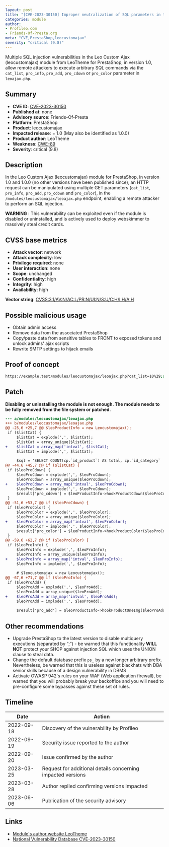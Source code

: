 ```yaml
---
layout: post
title: "[CVE-2023-30150] Improper neutralization of SQL parameters in the Leo Custom Ajax (leocustomajax) module from LeoTheme for PrestaShop"
categories: module
author:
- Profileo.com
- Friends-Of-Presta.org
meta: "CVE,PrestaShop,leocustomajax"
severity: "critical (9.8)"
---
```


Multiple SQL injection vulnerabilities in the Leo Custom Ajax (leocustomajax) module from LeoTheme for PrestaShop, in version 1.0, allow remote attackers to execute arbitrary SQL commands via the `cat_list`, `pro_info`, `pro_add`, `pro_cdown` or `pro_color` parameter in `leoajax.php`.

## Summary

* **CVE ID**: [CVE-2023-30150](https://cve.mitre.org/cgi-bin/cvename.cgi?name=CVE-2023-30150)
* **Published at**: none
* **Advisory source**: Friends-Of-Presta
* **Platform**: PrestaShop
* **Product**: leocustomajax
* **Impacted release**: = 1.0 (May also be identified as 1.0.0)
* **Product author**: LeoTheme
* **Weakness**: [CWE-89](https://cwe.mitre.org/data/definitions/89.html)
* **Severity**: critical (9.8)

## Description

In the Leo Custom Ajax (leocustomajax) module for PrestaShop, in version 1.0 and 1.0.0 (no other versions have been published since), an HTTP request can be manipulated using multiple GET parameters (`cat_list`, `pro_info`, `pro_add`, `pro_cdown` and `pro_color`), in the `/modules/leocustomajax/leoajax.php` endpoint, enabling a remote attacker to perform an SQL injection.

**WARNING** : This vulnerability can be exploited even if the module is disabled or uninstalled, and is actively used to deploy webskimmer to massively steal credit cards.

## CVSS base metrics

* **Attack vector**: network
* **Attack complexity**: low
* **Privilege required**: none
* **User interaction**: none
* **Scope**: unchanged
* **Confidentiality**: high
* **Integrity**: high
* **Availability**: high

**Vector string**: [CVSS:3.1/AV:N/AC:L/PR:N/UI:N/S:U/C:H/I:H/A:H](https://nvd.nist.gov/vuln-metrics/cvss/v3-calculator?vector=AV:N/AC:L/PR:N/UI:N/S:U/C:H/I:H/A:H)

## Possible malicious usage

* Obtain admin access
* Remove data from the associated PrestaShop
* Copy/paste data from sensitive tables to FRONT to exposed tokens and unlock admins' ajax scripts
* Rewrite SMTP settings to hijack emails

## Proof of concept

```bash
https://example.test/modules/leocustomajax/leoajax.php?cat_list=10%29;select+0x73656C65637420736C656570283432293B+into+@a;prepare+b+from+@a;execute+b;--
```

## Patch 

**Disabling or uninstalling the module is not enough. The module needs to be fully removed from the file system or patched.**

```diff
--- a/modules/leocustomajax/leoajax.php
+++ b/modules/leocustomajax/leoajax.php
@@ -25,6 +25,7 @@ $leoProductInfo = new Leocustomajax();
 if ($listCat) {
     $listCat = explode(',', $listCat);
     $listCat = array_unique($listCat);
+    $listCat = array_map('intval', $listCat);
     $listCat = implode(',', $listCat);
 
     $sql = 'SELECT COUNT(cp.`id_product`) AS total, cp.`id_category`
@@ -44,6 +45,7 @@ if ($listCat) {
 if ($leoProCdown) {
     $leoProCdown = explode(',', $leoProCdown);
     $leoProCdown = array_unique($leoProCdown);
+    $leoProCdown = array_map('intval', $leoProCdown);
     $leoProCdown = implode(',', $leoProCdown);
     $result['pro_cdown'] = $leoProductInfo->hookProductCdown($leoProCdown);
 }
@@ -51,6 +53,7 @@ if ($leoProCdown) {
 if ($leoProColor) {
     $leoProColor = explode(',', $leoProColor);
     $leoProColor = array_unique($leoProColor);
+    $leoProColor = array_map('intval', $leoProColor);
     $leoProColor = implode(',', $leoProColor);
     $result['pro_color'] = $leoProductInfo->hookProductColor($leoProColor);
 }
@@ -59,6 +62,7 @@ if ($leoProColor) {
 if ($leoProInfo) {
     $leoProInfo = explode(',', $leoProInfo);
     $leoProInfo = array_unique($leoProInfo);
+    $leoProInfo = array_map('intval', $leoProInfo);
     $leoProInfo = implode(',', $leoProInfo);
 
     # $leocustomajax = new Leocustomajax();
@@ -67,6 +71,7 @@ if ($leoProInfo) {
 if ($leoProAdd) {
     $leoProAdd = explode(',', $leoProAdd);
     $leoProAdd = array_unique($leoProAdd);
+    $leoProAdd = array_map('intval', $leoProAdd);
     $leoProAdd = implode(',', $leoProAdd);
 
     $result['pro_add'] = $leoProductInfo->hookProductOneImg($leoProAdd);
```

## Other recommendations

* Upgrade PrestaShop to the latest version to disable multiquery executions (separated by “;”) - be warned that this functionality **WILL NOT** protect your SHOP against injection SQL which uses the UNION clause to steal data.
* Change the default database prefix `ps_` by a new longer arbitrary prefix. Nevertheless, be warned that this is useless against blackhats with DBA senior skills because of a design vulnerability in DBMS
* Activate OWASP 942's rules on your WAF (Web application firewall), be warned that you will probably break your backoffice and you will need to pre-configure some bypasses against these set of rules.

## Timeline

| Date | Action |
| -- | -- |
| 2022-09-18 | Discovery of the vulnerability by Profileo |
| 2022-09-19 | Security issue reported to the author |
| 2022-09-20 | Issue confirmed by the author |
| 2023-03-25 | Request for additional details concerning impacted versions |
| 2023-03-28 | Author replied confirming versions impacted |
| 2023-06-06 | Publication of the security advisory |

## Links

* [Module's author website LeoTheme](https://www.leotheme.com/)
* [National Vulnerability Database CVE-2023-30150](https://nvd.nist.gov/vuln/detail/CVE-2023-30150)
